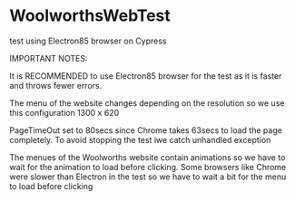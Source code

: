 # WoolworthsWebTest
test using Electron85 browser on Cypress

IMPORTANT NOTES:

It is RECOMMENDED to use Electron85 browser for the test as it is faster and throws fewer errors.

The menu of the website changes depending on the resolution so we use this configuration 1300 x 620
	
PageTimeOut set to 80secs since Chrome takes 63secs to load the page completely.
To avoid stopping the test iwe catch unhandled exception	  

The menues of the Woolworths website contain animations so we have to wait for the animation to load before clicking.
Some browsers like Chrome were slower than Electron in the test so we have to wait a bit for the menu to load before clicking 
